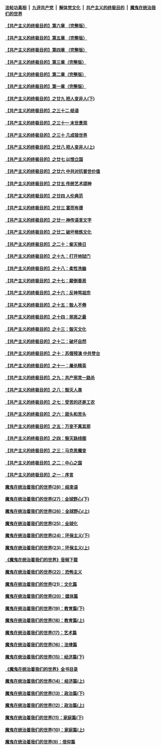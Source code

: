 ####  [法轮功真相](../../../../basic/blob/master/README.md?t=09172052) &nbsp;|&nbsp; [九评共产党](../../../../9ping.md/blob/master/README.md?t=09172052) &nbsp;|&nbsp; [解体党文化](../../../../jtdwh.md/blob/master/README.md?t=09172052)  &nbsp;|&nbsp; [共产主义的终极目的](../../../../gczydzjmd.md/blob/master/README.md?t=09172052) &nbsp;|&nbsp; [魔鬼在统治我们的世界](../../../../mgztzwmdsj.md/blob/master/README.md?t=09172052) 

#### [【共产主义的终极目的】第六章 （完整版）](../pages/nsc422/n11428913.md?t=09172052) 

#### [【共产主义的终极目的】第五章 （完整版）](../pages/nsc422/n11428912.md?t=09172052) 

#### [【共产主义的终极目的】第四章 （完整版）](../pages/nsc422/n11428907.md?t=09172052) 

#### [【共产主义的终极目的】第三章（完整版）](../pages/nsc422/n11428848.md?t=09172052) 

#### [【共产主义的终极目的】第二章（完整版）](../pages/nsc422/n11428831.md?t=09172052) 

#### [【共产主义的终极目的】第一章（完整版）](../pages/nsc422/n11417651.md?t=09172052) 

#### [【共产主义的终极目的】之廿九 把人变非人(下)](../pages/nsc422/n11344140.md?t=09172052) 

#### [【共产主义的终极目的】之三十二 结语](../pages/nsc422/n11360535.md?t=09172052) 

#### [【共产主义的终极目的】之三十一 末世景观](../pages/nsc422/n11351129.md?t=09172052) 

#### [【共产主义的终极目的】之三十 几成狼世界](../pages/nsc422/n11348280.md?t=09172052) 

#### [【共产主义的终极目的】之廿八 把人变非人(上)](../pages/nsc422/n11340492.md?t=09172052) 

#### [【共产主义的终极目的】之廿七 以恨立国](../pages/nsc422/n11336944.md?t=09172052) 

#### [【共产主义的终极目的】之廿六 中共对抗普世价值](../pages/nsc422/n11324785.md?t=09172052) 

#### [【共产主义的终极目的】之廿五 传统艺术颂神](../pages/nsc422/n11296396.md?t=09172052) 

#### [【共产主义的终极目的】之廿四 人伦典范](../pages/nsc422/n11296397.md?t=09172052) 

#### [【共产主义的终极目的】之廿三 富而有德](../pages/nsc422/n11283598.md?t=09172052) 

#### [【共产主义的终极目的】之廿一 神传语言文字](../pages/nsc422/n11263265.md?t=09172052) 

#### [【共产主义的终极目的】之廿二 破坏修炼文化](../pages/nsc422/n11245728.md?t=09172052) 

#### [【共产主义的终极目的】之二十：偷天换日](../pages/nsc422/n11238846.md?t=09172052) 

#### [【共产主义的终极目的】之十九：打开地狱门](../pages/nsc422/n11206376.md?t=09172052) 

#### [【共产主义的终极目的】之十八：柔性洗脑](../pages/nsc422/n11199994.md?t=09172052) 

#### [【共产主义的终极目的】之十七：颠倒善恶](../pages/nsc422/n11179782.md?t=09172052) 

#### [【共产主义的终极目的】之十六：反神骂祖宗](../pages/nsc422/n11166798.md?t=09172052) 

#### [【共产主义的终极目的】之十五：毁人不倦](../pages/nsc422/n11166792.md?t=09172052) 

#### [【共产主义的终极目的】之十四：邪恶之最](../pages/nsc422/n11150249.md?t=09172052) 

#### [【共产主义的终极目的】之十三：毁灭文化](../pages/nsc422/n11135227.md?t=09172052) 

#### [【共产主义的终极目的】之十二：破坏自然](../pages/nsc422/n11135214.md?t=09172052) 

#### [【共产主义的终极目的】之十：苏俄预演 中共登台](../pages/nsc422/n11118424.md?t=09172052) 

#### [【共产主义的终极目的】之十一：屠杀精英](../pages/nsc422/n11118442.md?t=09172052) 

#### [【共产主义的终极目的】之九：共产邪灵一路杀](../pages/nsc422/n11114139.md?t=09172052) 

#### [【共产主义的终极目的】之八：毁灭人类](../pages/nsc422/n11108503.md?t=09172052) 

#### [【共产主义的终极目的】之七：受苦的还是工农](../pages/nsc422/n11101809.md?t=09172052) 

#### [【共产主义的终极目的】之六：甜头和苦头](../pages/nsc422/n11096971.md?t=09172052) 

#### [【共产主义的终极目的】之五：万变不离其邪](../pages/nsc422/n11091285.md?t=09172052) 

#### [【共产主义的终极目的】之四：毁灭路线图](../pages/nsc422/n11086284.md?t=09172052) 

#### [【共产主义的终极目的】之三：马克思魔变](../pages/nsc422/n11061941.md?t=09172052) 

#### [【共产主义的终极目的】之二：中心之国](../pages/nsc422/n11047728.md?t=09172052) 

#### [【共产主义的终极目的】之一：序言](../pages/nsc422/n11086077.md?t=09172052) 

#### [魔鬼在统治着我们的世界(28)：结束语](../pages/nsc422/n10936246.md?t=09172052) 

#### [魔鬼在统治着我们的世界(27)：全球野心(下)](../pages/nsc422/n10928319.md?t=09172052) 

#### [魔鬼在统治着我们的世界(26)：全球野心(上)](../pages/nsc422/n10900318.md?t=09172052) 

#### [魔鬼在统治着我们的世界(25)：全球化](../pages/nsc422/n10788205.md?t=09172052) 

#### [魔鬼在统治着我们的世界(24)：环保主义(下)](../pages/nsc422/n10695307.md?t=09172052) 

#### [魔鬼在统治着我们的世界(23)：环保主义(上)](../pages/nsc422/n10688613.md?t=09172052) 

#### [《魔鬼在统治着我们的世界》音频下载](../pages/nsc422/n10635553.md?t=09172052) 

#### [魔鬼在统治着我们的世界(22)：恐怖主义](../pages/nsc422/n10614727.md?t=09172052) 

#### [魔鬼在统治着我们的世界(21)：文化篇](../pages/nsc422/n10597706.md?t=09172052) 

#### [魔鬼在统治着我们的世界(20)：媒体篇](../pages/nsc422/n10586579.md?t=09172052) 

#### [魔鬼在统治着我们的世界(19)：教育篇(下)](../pages/nsc422/n10564808.md?t=09172052) 

#### [魔鬼在统治着我们的世界(18)：教育篇(上)](../pages/nsc422/n10526970.md?t=09172052) 

#### [魔鬼在统治着我们的世界(17)：艺术篇](../pages/nsc422/n10499093.md?t=09172052) 

#### [魔鬼在统治着我们的世界(16)：法律篇](../pages/nsc422/n10485969.md?t=09172052) 

#### [魔鬼在统治着我们的世界(15)：经济篇(下)](../pages/nsc422/n10469975.md?t=09172052) 

#### [《魔鬼在统治着我们的世界》全书目录](../pages/nsc422/n10464261.md?t=09172052) 

#### [魔鬼在统治着我们的世界(14)：经济篇(上)](../pages/nsc422/n10457370.md?t=09172052) 

#### [魔鬼在统治着我们的世界(13)：政治篇(下)](../pages/nsc422/n10448270.md?t=09172052) 

#### [魔鬼在统治着我们的世界(12)：政治篇(上)](../pages/nsc422/n10444576.md?t=09172052) 

#### [魔鬼在统治着我们的世界(11)：家庭篇(下)](../pages/nsc422/n10440961.md?t=09172052) 

#### [魔鬼在统治着我们的世界(10)：家庭篇(上)](../pages/nsc422/n10435448.md?t=09172052) 

#### [魔鬼在统治着我们的世界(9)：信仰篇](../pages/nsc422/n10432159.md?t=09172052) 

